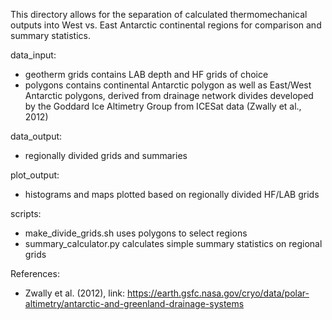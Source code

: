 This directory allows for the separation of calculated thermomechanical outputs into West vs. East Antarctic continental regions for comparison and summary statistics. 

data_input:
- geotherm grids contains LAB depth and HF grids of choice
- polygons contains continental Antarctic polygon as well as East/West Antarctic polygons, derived from drainage network divides developed by the Goddard Ice Altimetry Group from ICESat data (Zwally et al., 2012)

data_output:
- regionally divided grids and summaries

plot_output:
- histograms and maps plotted based on regionally divided HF/LAB grids

scripts:
- make_divide_grids.sh uses polygons to select regions
- summary_calculator.py calculates simple summary statistics on regional grids

References:
- Zwally et al. (2012), link: https://earth.gsfc.nasa.gov/cryo/data/polar-altimetry/antarctic-and-greenland-drainage-systems